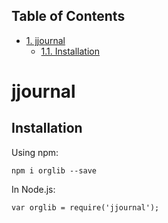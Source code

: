 <div id="table-of-contents">
<h2>Table of Contents</h2>
<div id="text-table-of-contents">
<ul>
<li><a href="#orgheadline2">1. jjournal</a>
<ul>
<li><a href="#orgheadline1">1.1. Installation</a></li>
</ul>
</li>
</ul>
</div>
</div>

# jjournal<a id="orgheadline2"></a>

## Installation<a id="orgheadline1"></a>

Using npm:

    npm i orglib --save

In Node.js:

    var orglib = require('jjournal');
